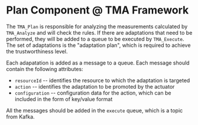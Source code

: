 # Plan Component @ TMA Framework

The `TMA_Plan` is responsible for analyzing the measurements calculated by `TMA_Analyze` and will check the rules. If there are adaptations that need to be performed, they will be added to a queue to be executed by `TMA_Execute`. The set of adaptations is the "adaptation plan", which is required to achieve the trustworthiness level.

Each adapatation is added as a message to a queue. Each message should contain the following attributes:

* `resourceId` -- identifies the resource to which the adaptation is targeted
* `action` -- identifies the adaptation to be promoted by the actuator
* `configuration` -- configuration data for the action, which can be included in the form of key/value format

All the messages should be added in the `execute` queue, which is a topic from Kafka.